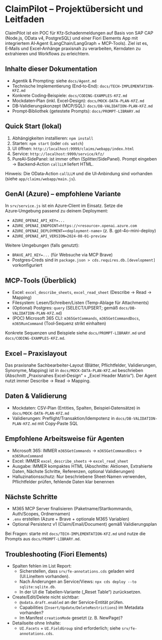 # ClaimPilot – Projektübersicht und Leitfaden

ClaimPilot ist ein POC für Kfz‑Schadenmeldungen auf Basis von SAP CAP (Node.js, OData v4, PostgreSQL) und einer Fiori Elements App mit integriertem AI‑Agent (LangChain/LangGraph + MCP‑Tools). Ziel ist es, E‑Mails und Excel‑Anhänge praxisnah zu verarbeiten, Kerndaten zu extrahieren und Workflows zu erleichtern.

## Inhalte dieser Dokumentation
- Agentik & Prompting: siehe `docs/Agent.md`
- Technische Implementierung (End‑to‑End): `docs/TECH-IMPLEMENTATION-KFZ.md`
- Konkrete Coding‑Beispiele: `docs/CODING-EXAMPLES-KFZ.md`
- Mockdaten‑Plan (inkl. Excel‑Design): `docs/MOCK-DATA-PLAN-KFZ.md`
- DB‑Validierungskonzept (MCP/SQL): `docs/DB-VALIDATION-PLAN-KFZ.md`
- Prompt‑Bibliothek (getestete Prompts): `docs/PROMPT-LIBRARY.md`

## Quick Start (lokal)
1) Abhängigkeiten installieren: `npm install`
2) Starten: `npm start` (oder `cds watch`)
3) UI öffnen: `http://localhost:9999/claims/webapp/index.html`
4) Service: `http://localhost:9999/service/kfz/`
5) PureAI‑SidePanel: ist immer offen (Splitter/SidePanel). Prompt eingeben → Backend‑Action `callLLM` liefert HTML.

Hinweis: Die OData‑Action `callLLM` und die UI‑Anbindung sind vorhanden (siehe `app/claims/webapp/main.js`).

## GenAI (Azure) – empfohlene Variante
In `srv/service.js` ist ein Azure‑Client im Einsatz. Setze die Azure‑Umgebung passend zu deinem Deployment:
- `AZURE_OPENAI_API_KEY=...`
- `AZURE_OPENAI_ENDPOINT=https://<resource>.openai.azure.com`
- `AZURE_OPENAI_DEPLOYMENT=<deployment-name>` (z. B. gpt-4o-mini-deploy)
- `AZURE_OPENAI_API_VERSION=2024-08-01-preview`

Weitere Umgebungen (falls genutzt):
- `BRAVE_API_KEY=...` (für Websuche via MCP Brave)
- Postgres‑Creds sind in `package.json > cds.requires.db.[development]` vorkonfiguriert

## MCP‑Tools (Überblick)
- Excel: `excel_describe_sheets`, `excel_read_sheet` (Describe → Read → Mapping)
- Filesystem: Lesen/Schreiben/Listen (Temp‑Ablage für Attachments)
- (Optional) Postgres: `query` (SELECT/UPSERT; gemäß `docs/DB-VALIDATION-PLAN-KFZ.md`)
- (POC) Microsoft 365 CLI: `m365GetCommands`, `m365GetCommandDocs`, `m365RunCommand` (Tool‑Sequenz strikt einhalten)

Konkrete Sequenzen und Beispiele siehe `docs/PROMPT-LIBRARY.md` und `docs/CODING-EXAMPLES-KFZ.md`.

## Excel – Praxislayout
Das praxisnahe Sachbearbeiter‑Layout (Blätter, Pflichtfelder, Validierungen, Synonyme, Mapping) ist in `docs/MOCK-DATA-PLAN-KFZ.md` beschrieben (Abschnitt „Praxisnahes Excel‑Design“ + „Excel Header Matrix“). Der Agent nutzt immer Describe → Read → Mapping.

## Daten & Validierung
- Mockdaten: CSV‑Plan (Entities, Spalten, Beispiel‑Datensätze) in `docs/MOCK-DATA-PLAN-KFZ.md`
- Validierungen: Preflight/Transaktion/Idempotenz in `docs/DB-VALIDATION-PLAN-KFZ.md` mit Copy‑Paste SQL

## Empfohlene Arbeitsweise für Agenten
- Microsoft 365: IMMER `m365GetCommands` → `m365GetCommandDocs` → `m365RunCommand`
- Excel: IMMER `excel_describe_sheets` → `excel_read_sheet`
- Ausgabe: IMMER kompaktes HTML (Abschnitte: Aktionen, Extrahierte Daten, Nächste Schritte, Referenzen, optional Validierungen)
- Halluzinationsschutz: Nur beschriebene Sheet‑Namen verwenden, Pflichtfelder prüfen, fehlende Daten klar benennen

## Nächste Schritte
- M365 MCP Server finalisieren (Paketname/Startkommando, Auth/Scopes, Ordnernamen)
- `.env` erstellen (Azure + Brave + optionale M365 Variablen)
- Optional Persistenz v1 (Claim/Email/Document) gemäß Validierungsplan

Bei Fragen: starte mit `docs/TECH-IMPLEMENTATION-KFZ.md` und nutze die Prompts aus `docs/PROMPT-LIBRARY.md`.

## Troubleshooting (Fiori Elements)
- Spalten fehlen im List Report:
  - Sicherstellen, dass `srv/fe-annotations.cds` geladen wird (UI.LineItem vorhanden).
  - Nach Änderungen an Service/Views: `npx cds deploy --to sqlite:sqlite.db`.
  - In der UI die Tabellen‑Variante („Reset Table“) zurücksetzen.
- Create/Edit/Delete nicht sichtbar:
  - `@odata.draft.enabled` an der Service‑Entität prüfen.
  - Capabilities (`Insert/Update/DeleteRestrictions`) im Metadata vorhanden?
  - Im Manifest `creationMode` gesetzt (z. B. NewPage)?
- Detailseite ohne Inhalte:
  - `UI.Facets` + `UI.FieldGroup` sind erforderlich; siehe `srv/fe-annotations.cds`.
